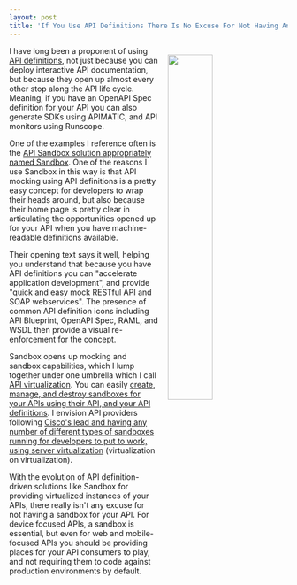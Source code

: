 ```yaml
---
layout: post
title: 'If You Use API Definitions There Is No Excuse For Not Having An API Sandbox'
---
```

<p><a href="https://getsandbox.com"><img style="padding: 15px;" src="http://kinlane-productions.s3.amazonaws.com/api-evangelist-site/blog/Sandbox_-_Quickly_create_REST_API_and_SOAP_mock_web_services.png" alt="" width="40%" align="right" /></a></p>
<p>I have long been a proponent of using <a href="http://definitions.apievangelist.com/">API definitions</a>, not just because you can deploy interactive API documentation, but because they open up almost every other stop along the API life cycle. Meaning, if you have an OpenAPI Spec definition for your API you can also generate SDKs using APIMATIC, and API monitors using Runscope.&nbsp;</p>
<p>One of the examples I reference often is the <a href="https://getsandbox.com">API Sandbox solution appropriately named Sandbox</a>. One of the reasons I use Sandbox in this way is that API mocking using API definitions is a pretty easy concept for developers to wrap their heads around, but also because their home page is pretty clear in articulating the opportunities opened up for your API when you have machine-readable definitions available.</p>
<p>Their opening text says it well, helping you understand that because you have API definitions you can "accelerate application development",&nbsp;and provide "quick and easy mock RESTful API and SOAP webservices". The presence of common API definition icons including API Blueprint, OpenAPI Spec, RAML, and WSDL then provide a visual re-enforcement for the concept.</p>
<p>Sandbox opens up mocking and sandbox capabilities, which I lump together under one umbrella which I call <a href="http://virtualization.apievangelist.com">API virtualization</a>. You can easily <a href="https://getsandbox.com/docs/api/overview">create, manage, and destroy sandboxes for your APIs using their API, and your API definitions</a>. I envision API providers following <a href="http://apievangelist.com/2016/08/19/providing-multiple-types-of-api-sandboxes-to-develop-against/">Cisco's lead and having any number of different types of sandboxes running for developers to put to work, using server virtualization</a>&nbsp;(virtualization on virtualization).</p>
<p>With the evolution of API definition-driven solutions like Sandbox for providing virtualized instances of your APIs, there really isn't any excuse for not having a sandbox for your API. For device focused APIs, a sandbox is essential, but even for web and mobile-focused APIs you should be providing places for your API consumers to play, and not requiring them to code against production environments by default.</p>